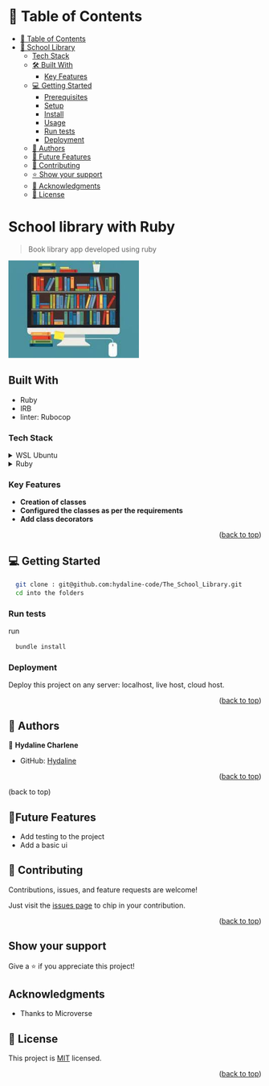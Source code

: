 

# 📗 Table of Contents

- [📗 Table of Contents](#-table-of-contents)
- [📖 School Library ](#-School-Librarty)
    - [Tech Stack](#tech-stack)
  - [🛠 Built With ](#-built-with-)
    - [Key Features ](#key-features-)
  - [💻 Getting Started ](#-getting-started-)
    - [Prerequisites](#prerequisites)
    - [Setup](#setup)
    - [Install](#install)
    - [Usage](#usage)
    - [Run tests](#run-tests)
    - [Deployment](#deployment)
  - [👥 Authors ](#-authors-)
  - [🔭 Future Features](#Future-Features)
  - [🤝 Contributing ](#-contributing-)
  - [⭐️ Show your support ](#️-show-your-support-)
  - [🙏 Acknowledgments ](#-acknowledgments-)
  - [📝 License ](#-license-)



# School library with Ruby

> Book library app developed using ruby 

![Alt Text](images2.jpeg)

## Built With

- Ruby
- IRB
- linter: Rubocop

### Tech Stack <a name="tech-stack"></a>

<details>
  <summary>WSL Ubuntu</summary>

</details>

<details>
<summary>Ruby</summary>
  
</details>


### Key Features <a name="key-features"></a>

- **Creation of classes**
- **Configured the classes  as per the requirements**
- **Add class decorators**


<p align="right">(<a href="#readme-top">back to top</a>)</p>

## 💻 Getting Started <a name="getting-started"></a>

```bash
  git clone : git@github.com:hydaline-code/The_School_Library.git
  cd into the folders
```
 

### Run tests
run

```bash
  bundle install
```

### Deployment

Deploy this project on any server: localhost, live host, cloud host.

<p align="right">(<a href="#readme-top">back to top</a>)</p>

## 👥 Authors <a name="authors"></a>

👤 **Hydaline Charlene**

- GitHub: [Hydaline](https://github.com/hydaline-code)

<p align="right">(<a href="#readme-top">back to top</a>)</p>

(back to top)

  ## 🔭Future Features <a name="Future Features"><a>

 - Add testing to the project
 - Add a basic ui


## 🤝 Contributing <a name="contributing"></a>

Contributions, issues, and feature requests are welcome!

Just visit the [issues page](https://github.com/hydaline-code/The_School_Library/issues) to chip in your contribution.

<p align="right">(<a href="#readme-top">back to top</a>)</p>

## Show your support

Give a ⭐️ if you appreciate this  project!

## Acknowledgments

- Thanks to Microverse

## 📝 License

This project is [MIT](https://github.com/hydaline-code/The_School_Library/blob/dev/LICENSE) licensed.

<p align="right">(<a href="#readme-top">back to top</a>)</p>